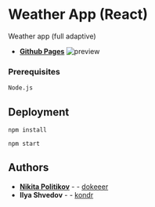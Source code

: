 # Weather App (React)
Weather app (full adaptive)
* **[Github Pages](https://dokeeer.github.io/weather-project/)** 
![preview](https://user-images.githubusercontent.com/88163502/187239591-b1198e28-893e-4939-b925-6778703edb3f.png)




### Prerequisites


```
Node.js
```

## Deployment

```
npm install
```
```
npm start
```

## Authors

* **[Nikita Politikov](https://vk.com/nikitapolitikov)** -  - [dokeeer](https://github.com/dokeeer)
* **Ilya Shvedov** -  - [kondr](https://github.com/Kondr4589)
